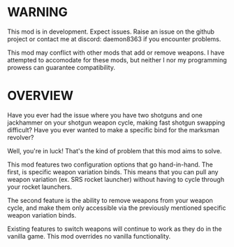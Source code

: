 # WARNING

This mod is in development. Expect issues. Raise an issue on the github project or contact me at discord: daemon8363 if you encounter problems.

This mod may conflict with other mods that add or remove weapons. I have attempted to accomodate for these mods, but neither I nor my programming prowess can guarantee compatibility.

# OVERVIEW

Have you ever had the issue where you have two shotguns and one jackhammer on your shotgun weapon cycle, making fast shotgun swapping difficult? Have you ever wanted to make a specific bind for the marksman revolver? 

Well, you're in luck! That's the kind of problem that this mod aims to solve.

This mod features two configuration options that go hand-in-hand. The first, is specific weapon variation binds. This means that you can pull any weapon variation (ex. SRS rocket launcher) without having to cycle through your rocket launchers. 

The second feature is the ability to remove weapons from your weapon cycle, and make them only accessible via the previously mentioned specific weapon variation binds.  

Existing features to switch weapons will continue to work as they do in the vanilla game. This mod overrides no vanilla functionality.
